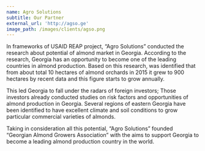 ```yaml
---
name: Agro Solutions
subtitle: Our Partner
external_url: 'http://agso.ge'
image_path: /images/clients/agso.png
---
```



In frameworks of USAID REAP project, “Agro Solutions” conducted the research about potential of almond market in Georgia. According to the research, Georgia has an opportunity to become one of the leading countries in almond production. Based on this research, was identified that from about total 10 hectares of almond orchards in 2015 it grew to 900 hectares by recent data and this figure starts to grow annually. &nbsp;&nbsp;

This led Georgia to fall under the radars of foreign investors; Those investors already conducted studies on risk factors and opportunities of almond production in Georgia. Several regions of eastern Georgia have been identified to have excellent climate and soil conditions to grow particular commercial varieties of almonds.

Taking in consideration all this potential, “Agro Solutions” founded “Georgian Almond Growers Association” with the aims to support Georgia to become a leading almond production country in the world.